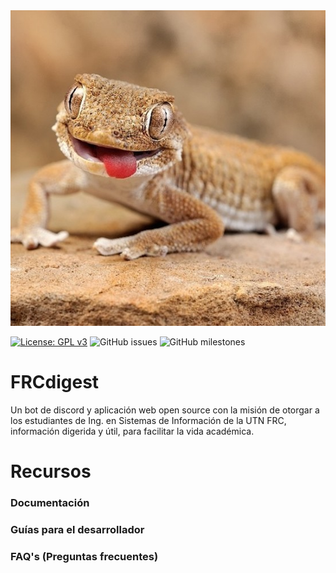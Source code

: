 <div align="center">
<img src="repository_resources/photo_portal.jpeg" >
</div>

<!-- acá deberían ir botones sobre el estado del repositorio 
    - boton de build
    - boton coverage
    - interacciones por mes
    - version activa en discord
    - version latest
    - chat
-->
[![License: GPL v3](https://img.shields.io/badge/License-GPLv3-blue.svg)](https://www.gnu.org/licenses/gpl-3.0)
![GitHub issues](https://img.shields.io/github/issues/RomeroCarranzaEmiliano/FRCdigest)
![GitHub milestones](https://img.shields.io/github/milestones/open/RomeroCarranzaEmiliano/FRCdigest)


# FRCdigest

Un bot de discord y aplicación web open source con la misión de otorgar a los estudiantes de Ing. en Sistemas de
Información de la UTN FRC, información digerida y útil, para facilitar la vida académica.

# Recursos

### Documentación

<!-- acá debería estar el link a la documentación -->

### Guías para el desarrollador

<!-- acá debería estar el link a las guías para el desarrollador -->

### FAQ's (Preguntas frecuentes)

<!-- acá debería estar el link a las FAQ's -->


